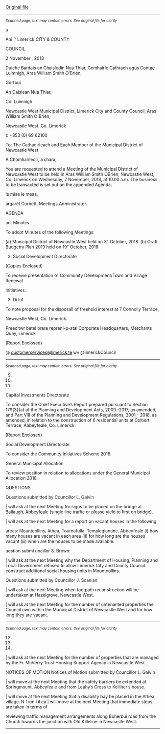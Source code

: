 [Original file](https://www.limerick.ie/sites/default/files/media/documents/2018-11/00%202018-11-07%20Agenda.pdf)

---
*<small>Scanned page, text may contain errors. See original file for clarity</small>*  

a

Ani ™
Limerick
CITY & COUNTY

COUNCIL

2 November , 2018

Duiche Bardais an Chaisledin Nua Thiar,
Comhairle Cathrach agus Contae Luimnigh,
Aras William Smith O'Brien,

Gortbui

An Caislean Nua Thiar,

Co. Luimnigh

Newcastle West Municipal District,
Limerick City and County Council,
Aras William Smith O'Brien,

Newcastle West.
Co. Limerick

t: +353 (0) 69 62100

To: The Cathaoirleach and Each Member of the Municipal District of Newcastle West

A Chomhairleoir, a chara,

You are requested to attend a Meeting of the Municipal District of Newcastle West to be held
in Aras William Smith OBrien, Newcastle West, Co. Limerick on Wednesday, 7 November,
2018, at 10.00 a.m. The business to be transacted is set out on the appended Agenda.

Is mise le meas,

argarét Corbett,
Meetings Administrator.

AGENDA

ad. Minutes

To adopt Minutes of the following Meetings:

(a) Municipal District of Newcastle West held on 3" October, 2018.
(b) Oraft Budgetry Plan 2019 held on 19" October, 2018

2. Social Development Directorate

(Copies Enclosed)

To receive presentation o1 Community Development/Town and Village Renewal

Initiatives.

3. Di lof

To note proposal for the disposal! of freehold interest at 7 Connolly Terrace,

Newcastle West, Co. Limerick.

Preecitwr betel prere repreni-p-atal
Corporate Headquarters, Merchants Quay, Limerick

(Report Enclosed)

@ customerservices@limerick.te
wv @limerickCouncil


---
*<small>Scanned page, text may contain errors. See original file for clarity</small>*  

9.

10.

11.

Capital Investments Directorate

To consider the Chief Executive’s Report prepared pursuant to Section 179(3}{a) of
the Planning and Development Acts, 2000 -2017, as amended, and Part VIII of the
Planning and Development Regulations, 2001 - 2018, as amended, in relation to the
construction of 6 residential units at Colbert Terrace, Abbeyfeale, Co. Limerick.

(Report Enclosed)

Social Development Directorate

To consider the Community Initiatives Scheme 2018.

General Municipal Allocation

To review position in relation to allocations under the General Municipal Allocation
2018.

QUESTIONS

Questions submitted by Councillor L. Galvin

| will ask at the next Meeting for signs to be placed on the bridge at Ballaugh,
Abbeyfeale (single line traffic or please yield to first on bridge).

| will ask at the next Meeting for a report on vacant houses in the following

areas: Mountcollins, Athea, Tournafulla, Templeglantine, Abbeyfeale (i) how many
houses are vacant in each area (ii) for how long are the houses vacant (iii) when are
the houses to be made available.

uestion submi uncillor S. Brown:

| will ask at the next Meeting why the Department of Housing, Planning and Local
Government refused to allow Limerick City and County Council construct additional
social housing units in Mountcollins.

Questions submitted by Councillor J. Scanian

| will ask at the next Meeting when footpath reconstruction will be undertaken at
Hazelgrove, Newcastle West.

| will ask at the next Meeting for the number of untenanted properties the Council
own within the Municipal District of Newcastle West and for how long they are vacant.


---
*<small>Scanned page, text may contain errors. See original file for clarity</small>*  

12.

14.

15.

| will ask at the next Meeting for the number of properties that are managed by the
Fr. McVerry Trust Housing Support Agency in Newcastle West.

NOTICES OF MOTION
Notices of Motion submitted by Councillor L. Galvin

| will move at the next Meeting that the safety barriers be extended at Springmount,
Abbeyfeale and from Leahy’s Cross to Kelliher’s house.

| will move at the next Meeting that a disability bay be placed in the Athea village.
N f ion i il ca
| will move at the next Meeting that immediate steps are taken in terms of

reviewing traffic management arrangements along Boherbui road from the Church
towards the junction with Old Killeline in Newcastle West.


---
